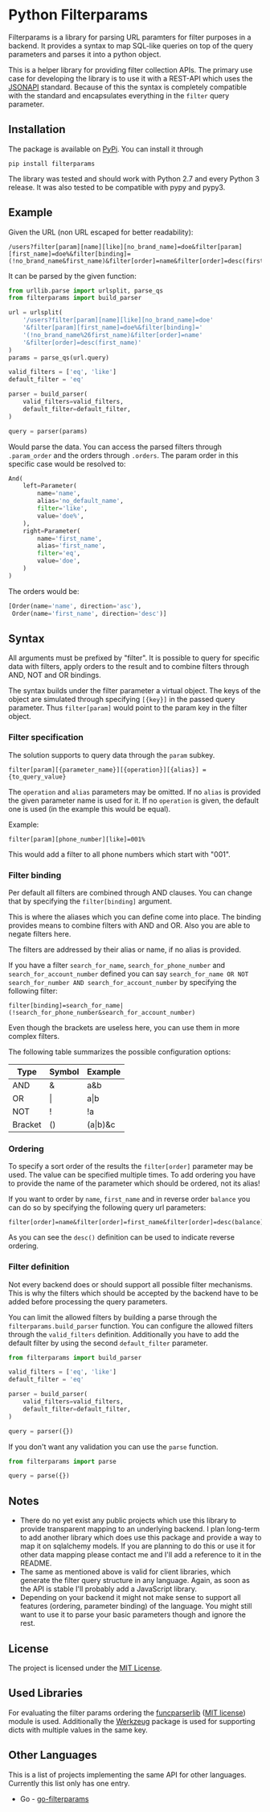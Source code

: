 # Python Filterparams #

Filterparams is a library for parsing URL paramters for filter
purposes in a backend. It provides a syntax to map SQL-like 
queries on top of the query parameters and parses it into a
python object.

This is a helper library for providing filter collection APIs. 
The primary use case for developing the library is to
use it with a REST-API which uses the [JSONAPI](http://jsonapi.org/) 
standard. Because of this the syntax is completely compatible with 
the standard and encapsulates everything in the `filter` query 
parameter.

## Installation ##

The package is available on [PyPi](https://pypi.python.org/pypi/filterparams).
You can install it through

```
pip install filterparams
```

The library was tested and should work with Python 2.7 and every 
Python 3 release. It was also tested to be compatible with pypy
and pypy3.

## Example ##

Given the URL (non URL escaped for better readability):
```
/users?filter[param][name][like][no_brand_name]=doe&filter[param][first_name]=doe%&filter[binding]=(!no_brand_name&first_name)&filter[order]=name&filter[order]=desc(first_name)
```

It can be parsed by the given function:

```python
from urllib.parse import urlsplit, parse_qs
from filterparams import build_parser

url = urlsplit(
    '/users?filter[param][name][like][no_brand_name]=doe'
    '&filter[param][first_name]=doe%&filter[binding]='
    '(!no_brand_name%26first_name)&filter[order]=name'
    '&filter[order]=desc(first_name)'
)
params = parse_qs(url.query)

valid_filters = ['eq', 'like']
default_filter = 'eq'

parser = build_parser(
    valid_filters=valid_filters,
    default_filter=default_filter,
)

query = parser(params)
```

Would parse the data. You can access the parsed filters through
`.param_order` and the orders through `.orders`. The param order
in this specific case would be resolved to:

```python
And(
    left=Parameter(
        name='name',
        alias='no_default_name',
        filter='like',
        value='doe%',
    ),
    right=Parameter(
        name='first_name',
        alias='first_name',
        filter='eq',
        value='doe',
    )
)
```

The orders would be:

```python
[Order(name='name', direction='asc'), 
 Order(name='first_name', direction='desc')]
```

## Syntax ##

All arguments must be prefixed by "filter". It is possible to 
query for specific data with filters, apply orders to the result 
and to combine filters through AND, NOT and OR bindings.

The syntax builds under the filter parameter a virtual object. 
The keys of the object are simulated through specifying `[{key}]` 
in the passed query parameter. Thus `filter[param]` would point 
to the param key in the filter object.

### Filter specification ###

The solution supports to query data through the `param` subkey.

```
filter[param][{parameter_name}][{operation}][{alias}] = {to_query_value}
```

The `operation` and `alias` parameters may be omitted. If no 
`alias` is provided the given parameter name is used for it.
If no `operation` is given, the default one is used (in the 
example this would be equal).

Example:
```
filter[param][phone_number][like]=001%
```

This would add a filter to all phone numbers which start with "001".

### Filter binding ###

Per default all filters are combined through AND clauses. 
You can change that by specifying the `filter[binding]` argument.

This is where the aliases which you can define come into place. 
The binding provides means to combine filters with AND and OR. 
Also you are able to negate filters here.

The filters are addressed by their alias or name, if no alias is 
provided.

If you have a filter `search_for_name`, `search_for_phone_number` 
and `search_for_account_number` defined you can say 
`search_for_name OR NOT search_for_number AND search_for_account_number` 
by specifying the following filter:

```
filter[binding]=search_for_name|(!search_for_phone_number&search_for_account_number)
```

Even though the brackets are useless here, you can use them in 
more complex filters.

The following table summarizes the possible configuration options:
<table>
  <thead>
    <tr>
      <th>Type</th>
      <th>Symbol</th>
      <th>Example</th>
    </tr>
  </thead>
  <tbody>
    <tr>
      <td>AND</td>
      <td>&</td>
      <td>a&b</td>
    </tr>
    <tr>
      <td>OR</td>
      <td>|</td>
      <td>a|b</td>
    </tr>
    <tr>
      <td>NOT</td>
      <td>!</td>
      <td>!a</td>
    </tr>
    <tr>
      <td>Bracket</td>
      <td>()</td>
      <td>(a|b)&c</td>
    </tr>
  </tbody>
</table>

### Ordering ###

To specify a sort order of the results the `filter[order]` parameter 
may be used. The value can be specified multiple times. To add 
ordering you have to provide the name of the parameter which should 
be ordered, not its alias!

If you want to order by `name`, `first_name` and in reverse order 
`balance` you can do so by specifying the following query url 
parameters:

```
filter[order]=name&filter[order]=first_name&filter[order]=desc(balance)
```

As you can see the `desc()` definition can be used to indicate 
reverse ordering.

### Filter definition ###

Not every backend does or should support all possible filter 
mechanisms. This is why the filters which should be accepted 
by the backend have to be added before processing the query 
parameters.

You can limit the allowed filters by building a parse through the
`filterparams.build_parser` function. You can configure the allowed
filters through the `valid_filters` definition. Additionally you
have to add the default filter by using the second `default_filter`
parameter.

```python
from filterparams import build_parser

valid_filters = ['eq', 'like']
default_filter = 'eq'

parser = build_parser(
    valid_filters=valid_filters,
    default_filter=default_filter,
)

query = parser({})
```

If you don't want any validation you can use the `parse` function.

```python
from filterparams import parse

query = parse({})
```

## Notes ##

- There do no yet exist any public projects which use this library to provide transparent mapping to an underlying 
backend. I plan long-term to add another library which does use this package and provide a way to map it on sqlalchemy models. 
If you are planning to do this or use it for other data mapping please contact me and I'll add a reference to it in
the README.
- The same as mentioned above is valid for client libraries, which generate the filter query structure in any language. 
Again, as soon as the API is stable I'll probably add a JavaScript library.
- Depending on your backend it might not make sense to support all features (ordering, parameter binding) of the
language. You might still want to use it to parse your basic parameters though and ignore the rest.

## License ##

The project is licensed under the [MIT License](https://opensource.org/licenses/MIT).

## Used Libraries ##

For evaluating the filter params ordering the [funcparserlib](https://github.com/vlasovskikh/funcparserlib) ([MIT license](https://github.com/vlasovskikh/funcparserlib/blob/master/LICENSE))
module is used. Additionally the [Werkzeug](https://github.com/mitsuhiko/werkzeug/blob/master/LICENSE) package is used for supporting dicts with multiple values in the same key.

## Other Languages ##

This is a list of projects implementing the same API for other languages.
Currently this list only has one entry.
 
- Go - [go-filterparams](https://github.com/cbrand/go-filterparams)
